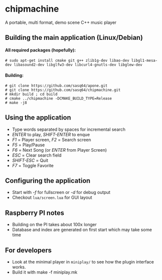 chipmachine
===========

A portable, multi format, demo scene C++ music player 

## Building the main application (Linux/Debian)

#### All required packages (hopefully):

	# sudo apt-get install cmake git g++ zlib1g-dev libao-dev libgl1-mesa-dev libasound2-dev libglfw3-dev libcurl4-gnutls-dev libglew-dev 

#### Building:

	# git clone https://github.com/sasq64/apone.git
	# git clone https://github.com/sasq64/chipmachine.git
	# mkdir build ; cd build
	# cmake ../chipmachine -DCMAKE_BUILD_TYPE=Release
	# make -j8

## Using the application

* Type words separated by spaces for incremental search
* *ENTER* to play, *SHIFT-ENTER* to enque
* *F1* = Player screen, *F2* = Search screen
* *F5* = Play/Pause
* *F6* = Next Song (or *ENTER* from Player Screen)
* *ESC* = Clear search field
* *SHIFT-ESC* = Quit
* *F7* = Toggle Favorite

## Configuring the application

* Start with *-f* for fullscreen or *-d* for debug output
* Checkout `lua/screen.lua` for GUI layout

## Raspberry PI notes

* Building on the PI takes about 100x longer
* Database and index are generated on first start which may take some time

## For developers

* Look at the minimal player in `miniplay/` to see how the plugin interface works.
* Build it with make -f miniplay.mk

